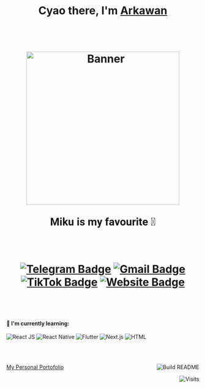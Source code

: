 <h1 align="center">Cyao there, I'm <a href="https://www.selfblog.my.id/">Arkawan</a> </p>


<br />

<p align="center">
  <a><img src="https://github.com/ariesawan/pic-citra/blob/main/miku-nf2u.gif" alt="Banner" width="400px" autoplay></a>
  
<span style="font-family: 'Roboto', sans-serif;">Miku is my favourite :ghost:</span>
</p>

<br />

[![Telegram Badge](https://img.shields.io/badge/-@ClouID97-0088cc?style=flat-square&labelColor=0088cc&logo=telegram&logoColor=white&link=https://t.me/ClouID97)](https://t.me/ClouID97)
[![Gmail Badge](https://img.shields.io/badge/-thislaptop55@gmail.com-c14438?style=flat-square&logo=Gmail&logoColor=white&link=mailto:thislaptop55@gmail.com)](mailto:thislaptop55@gmail.com)
[![TikTok Badge](https://img.shields.io/badge/-@arkawan97-000000?style=flat-square&labelColor=000000&logo=tiktok&logoColor=white&link=https://www.tiktok.com/@arkawan97?_t=8i969UenP0h&_r=1)](https://www.tiktok.com/@arkawan97?_t=8i969UenP0h&_r=1)
[![Website Badge](https://img.shields.io/badge/Microsite-arkawan97-0088cc?style=flat&logo=web)](https://s.id/AriesK)



<br />

<h4>📖 I'm currently learning:</h4>
<p align="center">
  <span style="font-family: 'Roboto', sans-serif;">

  ![React JS](https://img.shields.io/badge/react%20js-%2361DAFB.svg?style=for-the-badge&logo=react&logoColor=white)
  ![React Native](https://img.shields.io/badge/React_Native-%2361DAFB.svg?style=for-the-badge&logo=react&logoColor=white)
  ![Flutter](https://img.shields.io/badge/Flutter-%2302569B.svg?style=for-the-badge&logo=Flutter&logoColor=white)
  ![Next.js](https://img.shields.io/badge/Next.js_%26_HTML-%23000000.svg?style=for-the-badge&logo=next.js&logoColor=white)
  ![HTML](https://img.shields.io/badge/HTML-%23E34F26.svg?style=for-the-badge&logo=html5&logoColor=white)

  <br><br>
  </span>
</p>



<a href="https://www.selfblog.my.id/">My Personal Portofolio</a>
<a href="https://github.com/vidyabhandary/vidyabhandary/actions"><img src="https://github.com/vidyabhandary/vidyabhandary/workflows/Build%20README/badge.svg" align="right" alt="Build README"></a> 

<a href="https://visitor-badge.laobi.icu/badge?page_id=vidyabhandary.visitor-badge&title=Visits"><img src="https://visitor-badge.laobi.icu/badge?page_id=vidyabhandary.visitor-badge&title=Visits" align="right" alt="Visits"></a> 




